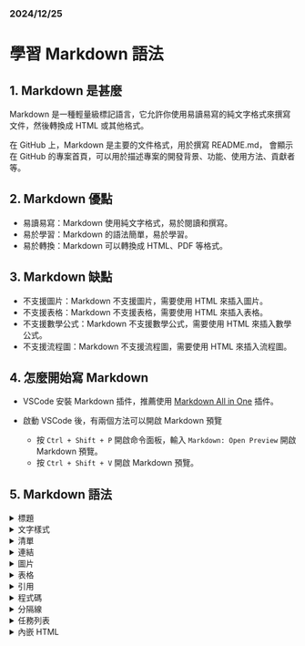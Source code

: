 ### 2024/12/25
# 學習 Markdown 語法

## 1. Markdown 是甚麼

Markdown 是一種輕量級標記語言，它允許你使用易讀易寫的純文字格式來撰寫文件，然後轉換成 HTML 或其他格式。

在 GitHub 上，Markdown 是主要的文件格式，用於撰寫 README.md， 會顯示在 GitHub 的專案首頁，可以用於描述專案的開發背景、功能、使用方法、貢獻者等。

## 2. Markdown 優點

- 易讀易寫：Markdown 使用純文字格式，易於閱讀和撰寫。
- 易於學習：Markdown 的語法簡單，易於學習。
- 易於轉換：Markdown 可以轉換成 HTML、PDF 等格式。

## 3. Markdown 缺點

- 不支援圖片：Markdown 不支援圖片，需要使用 HTML 來插入圖片。
- 不支援表格：Markdown 不支援表格，需要使用 HTML 來插入表格。
- 不支援數學公式：Markdown 不支援數學公式，需要使用 HTML 來插入數學公式。
- 不支援流程圖：Markdown 不支援流程圖，需要使用 HTML 來插入流程圖。

## 4. 怎麼開始寫 Markdown

- VSCode 安裝 Markdown 插件，推薦使用 [Markdown All in One](https://marketplace.visualstudio.com/items?itemName=yzhang.markdown-all-in-one) 插件。

- 啟動 VSCode 後，有兩個方法可以開啟 Markdown 預覽
    - 按 `Ctrl + Shift + P` 開啟命令面板，輸入 `Markdown: Open Preview` 開啟 Markdown 預覽。
    - 按 `Ctrl + Shift + V` 開啟 Markdown 預覽。

## 5. Markdown 語法

<details>
<summary>標題</summary>
Markdown 使用 `#` 來表示標題，`#` 越多表示標題層級越高，`#` 後面要空一格，類似 Word 的標題，會自動調整字體大小，最多可以到 6 級。

```markdown
# 標題 1
## 標題 2
### 標題 3
#### 標題 4
##### 標題 5
###### 標題 6
####### 標題 7
```

效果如下：

![標題](./標題.png)
</details>


<details>
<summary>文字樣式</summary>

```markdown
粗體：**粗體**
斜體：*斜體*
粗斜體：***粗斜體***
刪除線：~~刪除線~~
```

效果如下：

粗體：**粗體**

斜體：*斜體*

粗斜體：***粗斜體***

刪除線：~~刪除線~~
</details>

<details>
<summary>清單</summary>

- 無序清單：使用 `-` 或 `*` 來表示無序清單，`-` 或 `*` 後面要空一格。
- 有序清單：使用 `1.` 或 `1)` 來表示有序清單，`1.` 或 `1)` 後面要空一格。
  
```markdown
- 無序清單 1
- 無序清單 2
1. 有序清單 1
2. 有序清單 2
```

效果如下：

- 無序清單 1
- 無序清單 2
1. 有序清單 1
2. 有序清單 2
</details>

<details>
<summary>連結</summary>

Markdown 使用 `[連結文字](連結網址)` 來表示連結，連結文字會變成藍色，點擊後會跳轉到連結網址。

```markdown
[Google](https://www.google.com)
```

效果如下：

[Google](https://www.google.com)
</details>

<details>
<summary>圖片</summary>

Markdown 使用 `![圖片描述](圖片網址)` 來表示圖片，圖片描述會顯示在圖片下方，圖片網址會顯示在圖片上方。

```markdown
![Google](https://www.google.com/images/branding/googlelogo/1x/googlelogo_color_272x92dp.png)
```

效果如下：

![Google](https://www.google.com/images/branding/googlelogo/1x/googlelogo_color_272x92dp.png)
</details>

<details>
<summary>表格</summary>

Markdown 使用 `|` 來表示表格，`|` 後面要空一格。

```markdown
| 標題 1 | 標題 2 | 標題 3 |
| --- | --- | --- |
| 內容 1 | 內容 2 | 內容 3 |
```

效果如下：

| 標題 1 | 標題 2 | 標題 3 |
| --- | --- | --- |
| 內容 1 | 內容 2 | 內容 3 |
</details>

<details>
<summary>引用</summary>

Markdown 使用 `>` 來表示引用，`>` 後面要空一格。

```markdown
> 引用文字
>> 第二層引用
>>> 第三層引用
>
>> 使用>切開引用
>>> 第三層引用

>使用空格切開引用
```

效果如下：
> 引用文字
>> 第二層引用
>>> 第三層引用
>
>> 使用>切開引用
>>> 第三層引用

>使用空格切開引用
</details>

<details>
<summary>程式碼</summary>

- 單行程式碼：使用 \`\`\` 來表示單行程式碼，\`\`\` 後面要空一格。
- 多行程式碼：使用 \`\`\` 來表示多行程式碼，\`\`\` 加上語言名稱，後面要空一格。

```markdown
\`\`\`python
print("Hello, World!")
\`\`\`
```

效果如下：

```python
print("Hello, World!")
```

</details>

<details>
<summary>分隔線</summary>

Markdown 使用 `---` 來表示分隔線，`---` 後面要空一格。

```markdown
---
```

效果如下：

---
</details>

<details>
<summary>任務列表</summary>

Markdown 使用 `- [ ]` 來表示任務列表，`- [ ]` 後面要空一格。

```markdown
- [ ] 任務 1
- [x] 任務 2
```

效果如下：

- [ ] 任務 1
- [x] 任務 2
</details>

<details>
<summary>內嵌 HTML</summary>

Markdown 使用 `<html>` 來表示內嵌 HTML，`<html>` 後面要空一格。

```markdown
<html>
<body>
This is a regular paragraph.

<table>
    <thead>
        <tr>
            <th>Header 1</th>
            <th>Header 2</th>
        </tr>
    </thead>
    <tbody>
        <tr>
            <td>Cell 1</td>
            <td>Cell 2</td>
        </tr>
    </tbody>
</table>

This is another regular paragraph.
</body>
</html>
```

效果如下：

<html>
<body>
This is a regular paragraph.

<table>
    <thead>
        <tr>
            <th>Header 1</th>
            <th>Header 2</th>
        </tr>
    </thead>
    <tbody>
        <tr>
            <td>Cell 1</td>
            <td>Cell 2</td>
        </tr>
    </tbody>
</table>

This is another regular paragraph.
</body>
</html>
</details>
